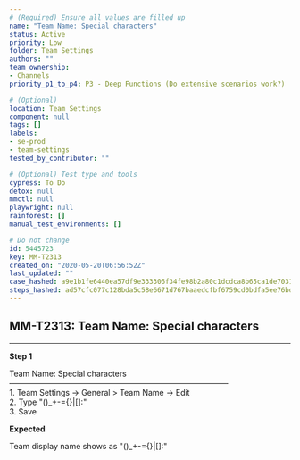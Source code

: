 ```yaml
---
# (Required) Ensure all values are filled up
name: "Team Name: Special characters"
status: Active
priority: Low
folder: Team Settings
authors: ""
team_ownership:
- Channels
priority_p1_to_p4: P3 - Deep Functions (Do extensive scenarios work?)

# (Optional)
location: Team Settings
component: null
tags: []
labels:
- se-prod
- team-settings
tested_by_contributor: ""

# (Optional) Test type and tools
cypress: To Do
detox: null
mmctl: null
playwright: null
rainforest: []
manual_test_environments: []

# Do not change
id: 5445723
key: MM-T2313
created_on: "2020-05-20T06:56:52Z"
last_updated: ""
case_hashed: a9e1b1fe6440ea57df9e333306f34fe98b2a80c1dcdca8b65ca1de7031f8d4d6aae7d720def44dcdcd41ae4675779033
steps_hashed: ad57cfc077c128bda5c58e6671d767baaedcfbf6759cd0bdfa5ee76bd817894769d9f22ab6c48e405aa228bb5b727def
---
```


<!-- (Auto-generated) Based on frontmatter's "key" and "name" -->

## MM-T2313: Team Name: Special characters

---

**Step 1**

Team Name: Special characters\
————————————————————————————\
1\. Team Settings -> General > Team Name -> Edit\
2\. Type "()\_+-={}|\[]:"\
3\. Save

**Expected**

Team display name shows as "()\_+-={}|\[]:"
